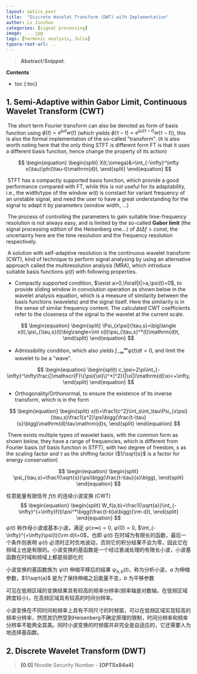 ```yaml
---
layout: optics_post
title:  "Discrete Wavelet Transform (DWT) with Implementation"
author: Li Jinzhao
categories: [signal processing]
image: ....jpg
tags: [harmonic analysis, Julia]
typora-root-url: ..
---
```

> **Abstract**/**Snippet**.


**Contents**

* toc
{:toc}
## **1. Semi-Adaptive within Gabor Limit, Continuous Wavelet Transform (CWT)**

​	The short term Fourier transform can also be denoted as form of basis function using $\phi(t)=e^{\mathrm{j}\omega t}w(t)$ (which yields $\phi(\tau-t)=e^{\mathrm{j}\omega(\tau-t)}w(\tau-t)$), this is also the formal implementation of the so-called "transform". (it is also worth noting here that the only thing STFT is different form FT is that it uses a different basis function, hence change the property of its action)

$$
\begin{equation}
\begin{split}
X(t,\omega)&=\int_{-\infty}^\infty x(\tau)\phi(\tau-t)\mathrm{d}t,
\end{split}
\end{equation}
$$

​	STFT has a compactly supported basis function, which provide a good performance compared with FT, while this is not useful for its adaptability, i.e., the width/type of the window $w(t)$ is constant for variant frequency of an unstable signal, and need the user to have a great understanding for the signal to adapt it by parameters (window width, ...)

​	The process of controlling the parameters to gain suitable time-frequency resolution is not always easy, and is limited by the so-called **Gabor limit** (the signal processing edition of the Heisenberg one...) of $\Delta t\Delta f>\mathrm{const}$, the uncertainty here are the time resolution and the frequency resolution respectively.

​	A solution with self-adaptive resolution is the continuous wavelet transform (CWT), kind of technique to perform signal analysing by using an alternative approach called the multiresolution analysis (MRA), which introduce suitable basis functions $\psi(t)$ with following properties.

- Compactly supported condition, $\exist a>0,\forall|t|>a,\psi(t)=0$, to provide sliding window in convolution operation as shown below in the wavelet analysis equation, which is a measure of similarity between the basis functions (wavelets) and the signal itself. Here the similarity is in the sense of similar frequency content. The calculated CWT coefficients refer to the closeness of the signal to the wavelet at the current scale.

$$
\begin{equation}
\begin{split}
\Psi_{x\psi}(\tau,s)=\big\langle x(t),\psi_{\tau,s}(t)\big\rangle=\int x(t)\psi_{\tau,s}^*(t)\mathrm{d}t,
\end{split}
\end{equation}
$$

- Admissibility condition, which also yields $\displaystyle{\int}_{-\infty}^\infty\psi(t)\mathrm{d}t=0$, and limit the wavelet to be a "wave".

$$
\begin{equation}
\begin{split}
c_\psi=2\pi\int_{-\infty}^\infty\frac{|\mathscr{F}\{\psi(\xi)\}^*|^2}{|\xi|}\mathrm{d}\xi<+\infty,
\end{split}
\end{equation}
$$

- Orthogonality/Orthonormal, to ensure the existence of its inverse transform, which is in the form

$$
\begin{equation}
\begin{split}
x(t)=\frac1{c^2}\int_s\int_\tau\Psi_{x\psi}(\tau,s)\frac1{s^2}\psi\bigg(\frac{t-\tau}{s}\bigg)\mathrm{d}\tau\mathrm{d}s,
\end{split}
\end{equation}
$$

​	There exists multiple types of wavelet basis, with the common form as shown below, they have a range of frequencies, which is different from Fourier basis (of basis function in STFT), with two degree of freedom, $s$ as the scaling factor and $\tau$ as the shifting factor ($1/\sqrt{s}$ is a factor for energy conservation)

$$
\begin{equation}
\begin{split}
\psi_{\tau,s}=\frac1{\sqrt{s}}\psi\bigg(\frac{t-\tau}{s}\bigg),
\end{split}
\end{equation}
$$


































任意能量有限信号 $f(t)$ 的连续小波变换 (CWT)
$$
\begin{equation}
\begin{split}
W_f(a,b)=\frac1{\sqrt{a}}\int_{-\infty}^{+\infty}f(t)\psi^*\bigg(\frac{t-b}a\bigg){\rm d}t,
\end{split}
\end{equation}
$$
$\psi(t)$ 称作母小波或基本小波，满足 $\psi(\pm\infty)=0$, $\psi(0)=0$, $\int_{-\infty}^{+\infty}\psi(t){\rm d}t=0$，也即 $\psi(t)$ 在时域为有限长的函数，最后一个条件则表明 $\psi(t)$ 必须时正时负地波动，否则它的积分结果不会为零，因此它在频域上也是有限的。小波变换的基函数是一个经过衰减处理的有限长小波，小波基函数在时域和频域上都是局部化的

小波变换的基函数族为 $\psi(t)$ 伸缩平移后的结果 $\psi_{a,b}(t)$，称为分析小波，$a$ 为伸缩参数，$1/\sqrt{a}$ 是为了保持伸缩之后能量不变，$b$ 为平移参数

可见在低频区域的变换结果具有较高的频率分辨率(频率轴是对数轴，在低频区域跨度较小)，在高频区域具有较高的时间分辨率。

小波变换在不同时间和频率上具有不同尺寸的时频窗，可以在低频区域实现较高的频率分辨率，然而其仍然受到Heisenberg不确定原理的限制，时间分辨率和频率分辨率不能两全其美。同时小波变换的时频窗并非完全是自适应的，它还需要人为地选择基函数。











## **2. Discrete Wavelet Transform (DWT)**





> <span id="jump0">**[0.0]**</span> Noodle Security Number - **[OPTSx84a4]**

[^1]:
[^2]:
[^3]:
